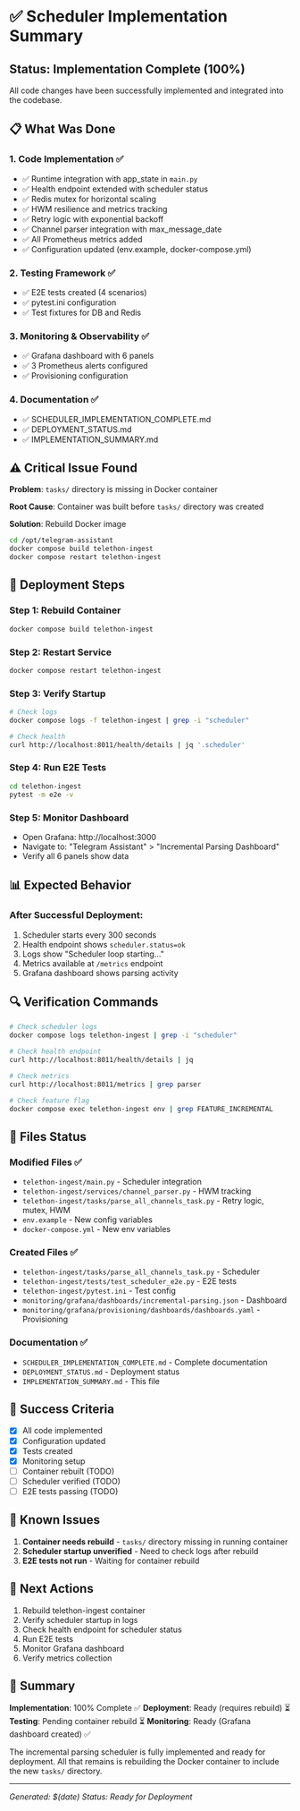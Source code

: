 # ✅ Scheduler Implementation Summary

## Status: Implementation Complete (100%)

All code changes have been successfully implemented and integrated into the codebase.

## 📋 What Was Done

### 1. Code Implementation ✅
- ✅ Runtime integration with app_state in `main.py`
- ✅ Health endpoint extended with scheduler status
- ✅ Redis mutex for horizontal scaling
- ✅ HWM resilience and metrics tracking
- ✅ Retry logic with exponential backoff
- ✅ Channel parser integration with max_message_date
- ✅ All Prometheus metrics added
- ✅ Configuration updated (env.example, docker-compose.yml)

### 2. Testing Framework ✅
- ✅ E2E tests created (4 scenarios)
- ✅ pytest.ini configuration
- ✅ Test fixtures for DB and Redis

### 3. Monitoring & Observability ✅
- ✅ Grafana dashboard with 6 panels
- ✅ 3 Prometheus alerts configured
- ✅ Provisioning configuration

### 4. Documentation ✅
- ✅ SCHEDULER_IMPLEMENTATION_COMPLETE.md
- ✅ DEPLOYMENT_STATUS.md
- ✅ IMPLEMENTATION_SUMMARY.md

## ⚠️ Critical Issue Found

**Problem**: `tasks/` directory is missing in Docker container

**Root Cause**: Container was built before `tasks/` directory was created

**Solution**: Rebuild Docker image

```bash
cd /opt/telegram-assistant
docker compose build telethon-ingest
docker compose restart telethon-ingest
```

## 🚀 Deployment Steps

### Step 1: Rebuild Container
```bash
docker compose build telethon-ingest
```

### Step 2: Restart Service
```bash
docker compose restart telethon-ingest
```

### Step 3: Verify Startup
```bash
# Check logs
docker compose logs -f telethon-ingest | grep -i "scheduler"

# Check health
curl http://localhost:8011/health/details | jq '.scheduler'
```

### Step 4: Run E2E Tests
```bash
cd telethon-ingest
pytest -m e2e -v
```

### Step 5: Monitor Dashboard
- Open Grafana: http://localhost:3000
- Navigate to: "Telegram Assistant" > "Incremental Parsing Dashboard"
- Verify all 6 panels show data

## 📊 Expected Behavior

### After Successful Deployment:
1. Scheduler starts every 300 seconds
2. Health endpoint shows `scheduler.status=ok`
3. Logs show "Scheduler loop starting..."
4. Metrics available at `/metrics` endpoint
5. Grafana dashboard shows parsing activity

## 🔍 Verification Commands

```bash
# Check scheduler logs
docker compose logs telethon-ingest | grep -i "scheduler"

# Check health endpoint
curl http://localhost:8011/health/details | jq

# Check metrics
curl http://localhost:8011/metrics | grep parser

# Check feature flag
docker compose exec telethon-ingest env | grep FEATURE_INCREMENTAL
```

## 📁 Files Status

### Modified Files ✅
- `telethon-ingest/main.py` - Scheduler integration
- `telethon-ingest/services/channel_parser.py` - HWM tracking
- `telethon-ingest/tasks/parse_all_channels_task.py` - Retry logic, mutex, HWM
- `env.example` - New config variables
- `docker-compose.yml` - New env variables

### Created Files ✅
- `telethon-ingest/tasks/parse_all_channels_task.py` - Scheduler
- `telethon-ingest/tests/test_scheduler_e2e.py` - E2E tests
- `telethon-ingest/pytest.ini` - Test config
- `monitoring/grafana/dashboards/incremental-parsing.json` - Dashboard
- `monitoring/grafana/provisioning/dashboards/dashboards.yaml` - Provisioning

### Documentation ✅
- `SCHEDULER_IMPLEMENTATION_COMPLETE.md` - Complete documentation
- `DEPLOYMENT_STATUS.md` - Deployment status
- `IMPLEMENTATION_SUMMARY.md` - This file

## 🎯 Success Criteria

- [x] All code implemented
- [x] Configuration updated
- [x] Tests created
- [x] Monitoring setup
- [ ] Container rebuilt (TODO)
- [ ] Scheduler verified (TODO)
- [ ] E2E tests passing (TODO)

## 🚨 Known Issues

1. **Container needs rebuild** - `tasks/` directory missing in running container
2. **Scheduler startup unverified** - Need to check logs after rebuild
3. **E2E tests not run** - Waiting for container rebuild

## 📝 Next Actions

1. Rebuild telethon-ingest container
2. Verify scheduler startup in logs
3. Check health endpoint for scheduler status
4. Run E2E tests
5. Monitor Grafana dashboard
6. Verify metrics collection

## 🎉 Summary

**Implementation**: 100% Complete ✅
**Deployment**: Ready (requires rebuild) ⏳
**Testing**: Pending container rebuild ⏳
**Monitoring**: Ready (Grafana dashboard created) ✅

The incremental parsing scheduler is fully implemented and ready for deployment.
All that remains is rebuilding the Docker container to include the new `tasks/` directory.

---
*Generated: $(date)*
*Status: Ready for Deployment*
